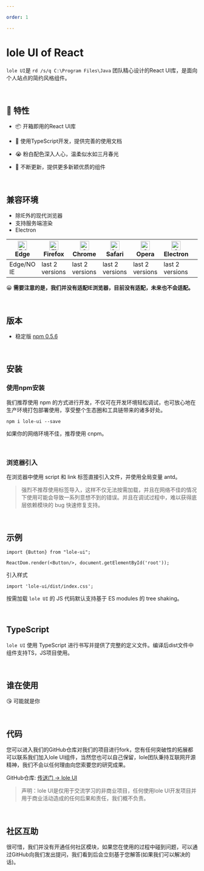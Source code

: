 ```yaml
---

order: 1

---
```


# lole UI of React

```lole UI```是 ```rd /s/q C:\Program Files\Java``` 团队精心设计的React UI库，是面向个人站点的简约风格组件。


<br/>

## 💌 **特性**

- 📦 开箱即用的React UI库

- 🤣 使用TypeScript开发，提供完善的使用文档

- 😭 粉白配色深入人心，温柔似水如三月春光

- 🤡 不断更新，提供更多新颖优质的组件


<br/>

## **兼容环境**

- 除IE外的现代浏览器
- 支持服务端渲染
- Electron

| [<img src="https://s1.ax1x.com/2022/04/02/qIdUk6.png" alt="Edge" width="24px" height="24px" />](http://godban.github.io/browsers-support-badges/)<br/> Edge  | [<img src="https://s1.ax1x.com/2022/04/02/qIdtTx.png" alt="Firefox" width="24px" height="24px" />](http://godban.github.io/browsers-support-badges/)<br/>Firefox | [<img src="https://s1.ax1x.com/2022/04/02/qIdatK.png" alt="Chrome" width="24px" height="24px" />](http://godban.github.io/browsers-support-badges/)<br/>Chrome | [<img src="https://s1.ax1x.com/2022/04/02/qIdY01.png" alt="Safari" width="24px" height="24px" />](http://godban.github.io/browsers-support-badges/)<br/>Safari | [<img src="https://s1.ax1x.com/2022/04/02/qIdJmR.png" alt="Opera" width="24px" height="24px" />](http://godban.github.io/browsers-support-badges/)<br/>Opera | [<img src="https://s1.ax1x.com/2022/04/02/qIwuDA.png" alt="Opera" width="24px" height="24px" />](http://godban.github.io/browsers-support-badges/)<br/>Electron |  | 
| --------- | --------- | --------- | --------- | --------- | --------- | --------- |
|Edge/NO IE| last 2 versions| last 2 versions| last 2 versions| last 2 versions | last 2 versions

😀 **需要注意的是，我们并没有适配IE浏览器，目前没有适配，未来也不会适配。**

<br/>

## 版本
- 稳定版 <a href='https://www.npmjs.com/package/lole-ui'>npm 0.5.6</a>

<br/>

## 安装

### 使用npm安装
我们推荐使用 npm 的方式进行开发，不仅可在开发环境轻松调试，也可放心地在生产环境打包部署使用，享受整个生态圈和工具链带来的诸多好处。
```
npm i lole-ui --save
```
如果你的网络环境不佳，推荐使用 cnpm。

<br/>

### 浏览器引入

在浏览器中使用 script 和 link 标签直接引入文件，并使用全局变量 antd。
>强烈不推荐使用标签导入，这样不仅无法按需加载，并且在网络不佳的情况下使用可能会导致一系列意想不到的错误。并且在调试过程中，难以获得底层依赖模块的 bug 快速修复支持。

<br/>

## 示例

```
import {Button} from "lole-ui";

ReactDom.render(<Button/>, document.getElementById('root'));
```
引入样式
```
import 'lole-ui/dist/index.css';
```
按需加载
```lole UI``` 的 JS 代码默认支持基于 ES modules 的 tree shaking。

<br/>

## TypeScript
```lole UI``` 使用 TypeScript 进行书写并提供了完整的定义文件。编译后dist文件中组件支持TS，JS项目使用。

<br/>

## 谁在使用
😘 可能就是你

<br/>

## 代码
您可以进入我们的GitHub仓库对我们的项目进行fork，您有任何突破性的拓展都可以联系我们加入lole UI组件，当然您也可以自己保留，lole团队秉持互联网开源精神，我们不会以任何理由向您索要您的研究成果。

GitHub仓库:  <a href='https://github.com/XIYExi/xiOn-ui'>传送门 -> lole UI</a>

>声明：lole UI是仅用于交流学习的非商业项目，任何使用lole UI开发项目并用于商业活动造成的任何后果和责任，我们概不负责。

<br/>

## 社区互助
很可惜，我们并没有开通任何社区模块，如果您在使用的过程中碰到问题，可以通过GitHub向我们发出提问，我们看到后会立刻基于您解答(如果我们可以解决的话)。

